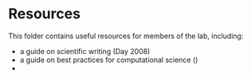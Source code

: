 # Resources
This folder contains useful resources for members of the lab, including: 
* a guide on scientific writing (Day 2008)
* a guide on best practices for computational science ()
* 
